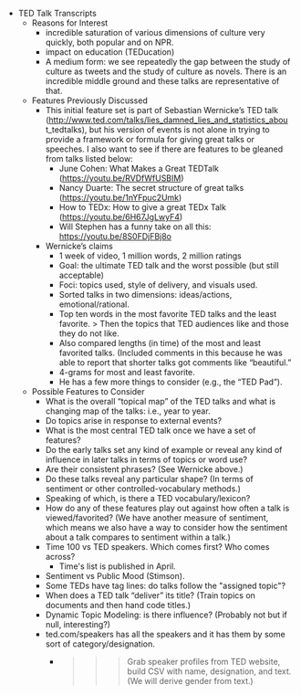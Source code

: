 - TED Talk Transcripts
    - Reasons for Interest
        - incredible saturation of various dimensions of culture very
          quickly, both popular and on NPR.
        - impact on education (TEDucation)
        - A medium form: we see repeatedly the gap between the study of
          culture as tweets and the study of culture as novels. There
          is an incredible middle ground and these talks are
          representative of that.
    - Features Previously Discussed
        - This initial feature set is part of Sebastian Wernicke’s TED
          talk
          (http://www.ted.com/talks/lies_damned_lies_and_statistics_abou
          t_tedtalks), but his version of events is not alone in trying
          to provide a framework or formula for giving great talks or
          speeches. I also want to see if there are features to be
          gleaned from talks listed below:
            - June Cohen: What Makes a Great TEDTalk
              (https://youtu.be/RVDfWfUSBIM)
            - Nancy Duarte: The secret structure of great talks
              (https://youtu.be/1nYFpuc2Umk)
            - How to TEDx: How to give a great TEDx Talk
              (https://youtu.be/6H67JgLwyF4)
            - Will Stephen has a funny take on all this:
              https://youtu.be/8S0FDjFBj8o
        - Wernicke’s claims
            - 1 week of video, 1 million words, 2 million ratings
            - Goal: the ultimate TED talk and the worst possible (but
              still acceptable)
            - Foci: topics used, style of delivery, and visuals used.
            - Sorted talks in two dimensions: ideas/actions,
              emotional/rational.
            - Top ten words in the most favorite TED talks and the
              least favorite. > Then the topics that TED audiences like
              and those they do not like.
            - Also compared lengths (in time) of the most and least
              favorited talks. (Included comments in this because he
              was able to report that shorter talks got comments like
              “beautiful.”
            - 4-grams for most and least favorite.
            - He has a few more things to consider (e.g., the “TED
              Pad”).
    - Possible Features to Consider
        - What is the overall “topical map” of the TED talks and what
          is changing map of the talks: i.e., year to year.
        - Do topics arise in response to external events?
        - What is the most central TED talk once we have a set of
          features?
        - Do the early talks set any kind of example or reveal any kind
          of influence in later talks in terms of topics or word use?
        - Are their consistent phrases? (See Wernicke above.)
        - Do these talks reveal any particular shape? (In terms of
          sentiment or other controlled-vocabulary methods.)
        - Speaking of which, is there a TED vocabulary/lexicon?
        - How do any of these features play out against how often a
          talk is viewed/favorited? (We have another measure of
          sentiment, which means we also have a way to consider how the
          sentiment about a talk compares to sentiment within a talk.)
        - Time 100 vs TED speakers. Which comes first? Who comes across?
            - Time's list is published in April.
        - Sentiment vs Public Mood (Stimson).
        - Some TEDs have tag lines: do talks follow the "assigned
          topic"?
        - When does a TED talk “deliver” its title? (Train topics on
          documents and then hand code titles.)
        - Dynamic Topic Modeling: is there influence? (Probably not but
          if null, interesting?)
        - ted.com/speakers has all the speakers and it has them by some
          sort of category/designation.
            - >>> Grab speaker profiles from TED website, build CSV
              with name, designation, and text. (We will derive gender
              from text.)
